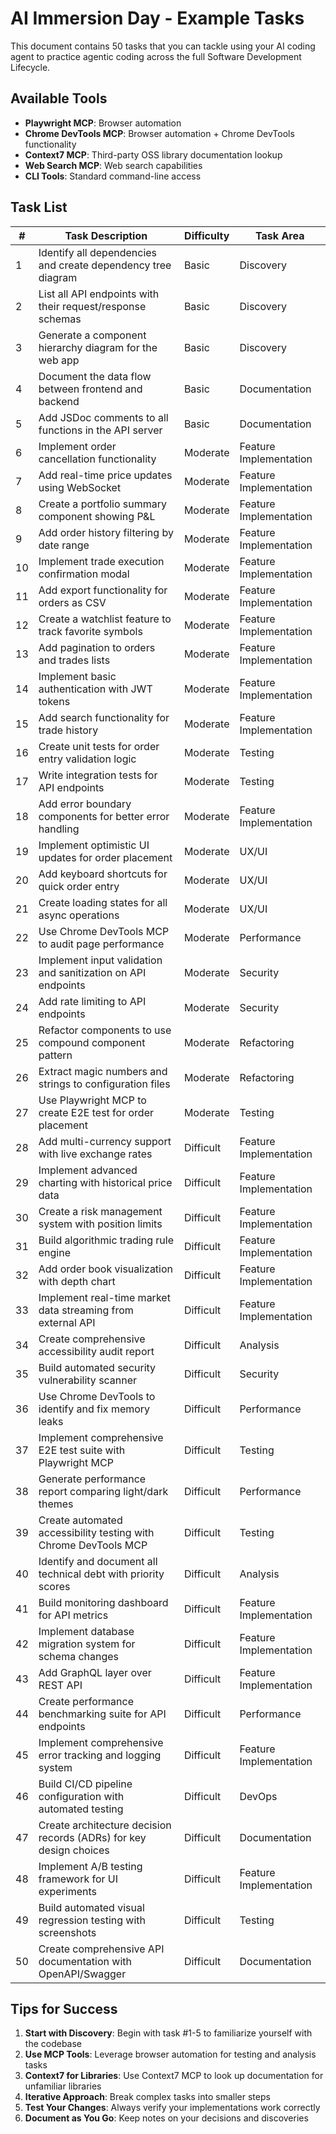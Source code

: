 # AI Immersion Day - Example Tasks

This document contains 50 tasks that you can tackle using your AI coding agent to practice agentic coding across the full Software Development Lifecycle.

## Available Tools
- **Playwright MCP**: Browser automation
- **Chrome DevTools MCP**: Browser automation + Chrome DevTools functionality
- **Context7 MCP**: Third-party OSS library documentation lookup
- **Web Search MCP**: Web search capabilities
- **CLI Tools**: Standard command-line access

## Task List

| # | Task Description | Difficulty | Task Area |
|---|-----------------|------------|-----------|
| 1 | Identify all dependencies and create dependency tree diagram | Basic | Discovery |
| 2 | List all API endpoints with their request/response schemas | Basic | Discovery |
| 3 | Generate a component hierarchy diagram for the web app | Basic | Discovery |
| 4 | Document the data flow between frontend and backend | Basic | Documentation |
| 5 | Add JSDoc comments to all functions in the API server | Basic | Documentation |
| 6 | Implement order cancellation functionality | Moderate | Feature Implementation |
| 7 | Add real-time price updates using WebSocket | Moderate | Feature Implementation |
| 8 | Create a portfolio summary component showing P&L | Moderate | Feature Implementation |
| 9 | Add order history filtering by date range | Moderate | Feature Implementation |
| 10 | Implement trade execution confirmation modal | Moderate | Feature Implementation |
| 11 | Add export functionality for orders as CSV | Moderate | Feature Implementation |
| 12 | Create a watchlist feature to track favorite symbols | Moderate | Feature Implementation |
| 13 | Add pagination to orders and trades lists | Moderate | Feature Implementation |
| 14 | Implement basic authentication with JWT tokens | Moderate | Feature Implementation |
| 15 | Add search functionality for trade history | Moderate | Feature Implementation |
| 16 | Create unit tests for order entry validation logic | Moderate | Testing |
| 17 | Write integration tests for API endpoints | Moderate | Testing |
| 18 | Add error boundary components for better error handling | Moderate | Feature Implementation |
| 19 | Implement optimistic UI updates for order placement | Moderate | UX/UI |
| 20 | Add keyboard shortcuts for quick order entry | Moderate | UX/UI |
| 21 | Create loading states for all async operations | Moderate | UX/UI |
| 22 | Use Chrome DevTools MCP to audit page performance | Moderate | Performance |
| 23 | Implement input validation and sanitization on API endpoints | Moderate | Security |
| 24 | Add rate limiting to API endpoints | Moderate | Security |
| 25 | Refactor components to use compound component pattern | Moderate | Refactoring |
| 26 | Extract magic numbers and strings to configuration files | Moderate | Refactoring |
| 27 | Use Playwright MCP to create E2E test for order placement | Moderate | Testing |
| 28 | Add multi-currency support with live exchange rates | Difficult | Feature Implementation |
| 29 | Implement advanced charting with historical price data | Difficult | Feature Implementation |
| 30 | Create a risk management system with position limits | Difficult | Feature Implementation |
| 31 | Build algorithmic trading rule engine | Difficult | Feature Implementation |
| 32 | Add order book visualization with depth chart | Difficult | Feature Implementation |
| 33 | Implement real-time market data streaming from external API | Difficult | Feature Implementation |
| 34 | Create comprehensive accessibility audit report | Difficult | Analysis |
| 35 | Build automated security vulnerability scanner | Difficult | Security |
| 36 | Use Chrome DevTools to identify and fix memory leaks | Difficult | Performance |
| 37 | Implement comprehensive E2E test suite with Playwright MCP | Difficult | Testing |
| 38 | Generate performance report comparing light/dark themes | Difficult | Performance |
| 39 | Create automated accessibility testing with Chrome DevTools MCP | Difficult | Testing |
| 40 | Identify and document all technical debt with priority scores | Difficult | Analysis |
| 41 | Build monitoring dashboard for API metrics | Difficult | Feature Implementation |
| 42 | Implement database migration system for schema changes | Difficult | Feature Implementation |
| 43 | Add GraphQL layer over REST API | Difficult | Feature Implementation |
| 44 | Create performance benchmarking suite for API endpoints | Difficult | Performance |
| 45 | Implement comprehensive error tracking and logging system | Difficult | Feature Implementation |
| 46 | Build CI/CD pipeline configuration with automated testing | Difficult | DevOps |
| 47 | Create architecture decision records (ADRs) for key design choices | Difficult | Documentation |
| 48 | Implement A/B testing framework for UI experiments | Difficult | Feature Implementation |
| 49 | Build automated visual regression testing with screenshots | Difficult | Testing |
| 50 | Create comprehensive API documentation with OpenAPI/Swagger | Difficult | Documentation |

## Tips for Success

1. **Start with Discovery**: Begin with task #1-5 to familiarize yourself with the codebase
2. **Use MCP Tools**: Leverage browser automation for testing and analysis tasks
3. **Context7 for Libraries**: Use Context7 MCP to look up documentation for unfamiliar libraries
4. **Iterative Approach**: Break complex tasks into smaller steps
5. **Test Your Changes**: Always verify your implementations work correctly
6. **Document as You Go**: Keep notes on your decisions and discoveries
